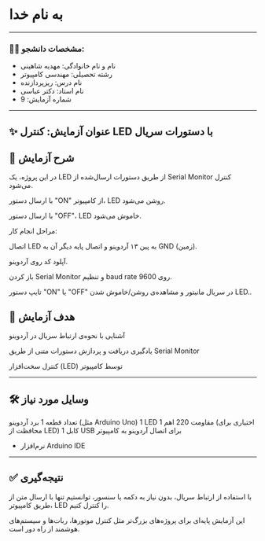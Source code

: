 
# به نام خدا

---

### 👩‍🎓 مشخصات دانشجو:

- نام و نام خانوادگی: مهدیه شاهینی
- رشته تحصیلی: مهندسی کامپیوتر  
- نام درس: ریزپردازنده  
- نام استاد: دکتر عباسی
- شماره آزمایش: 9

---

## ✨ عنوان آزمایش: کنترل LED با دستورات سریال

## 🧪 شرح آزمایش
در این پروژه، یک LED از طریق دستورات ارسال‌شده از Serial Monitor کنترل می‌شود.

با ارسال دستور "ON" از کامپیوتر، LED روشن می‌شود.

با ارسال دستور "OFF"، LED خاموش می‌شود.

مراحل انجام کار:

اتصال LED به پین ۱۳ آردوینو و اتصال پایه دیگر آن به GND (زمین).

آپلود کد روی آردوینو.

باز کردن Serial Monitor و تنظیم baud rate روی 9600.

تایپ دستور "ON" یا "OFF" در سریال مانیتور و مشاهده‌ی روشن/خاموش شدن LED..

## 🎯 هدف آزمایش
آشنایی با نحوه‌ی ارتباط سریال در آردوینو

یادگیری دریافت و پردازش دستورات متنی از طریق Serial Monitor

کنترل سخت‌افزار (LED) توسط کامپیوتر

---
## 🛠 وسایل مورد نیاز
تعداد قطعه
1 برد آردوینو (مثل Arduino Uno)
1 LED
1 مقاومت 220 اهم (اختیاری برای محافظت از LED)
1 کابل USB برای اتصال آردوینو به کامپیوتر
- نرم‌افزار Arduino IDE
---
## ✅ نتیجه‌گیری

با استفاده از ارتباط سریال، بدون نیاز به دکمه یا سنسور، توانستیم تنها با ارسال متن از طریق کامپیوتر، LED را کنترل کنیم.

این آزمایش پایه‌ای برای پروژه‌های بزرگ‌تر مثل کنترل موتورها، ربات‌ها و سیستم‌های هوشمند از راه دور است.

